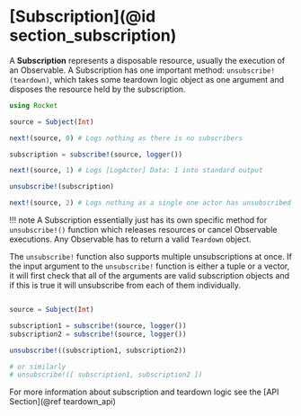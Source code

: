 # [Subscription](@id section_subscription)


A __Subscription__ represents a disposable resource, usually the execution of an Observable. A Subscription has one important method: `unsubscribe!(teardown)`, which takes some teardown logic object as one argument and disposes the resource held by the subscription.

```julia
using Rocket

source = Subject(Int)

next!(source, 0) # Logs nothing as there is no subscribers

subscription = subscribe!(source, logger())

next!(source, 1) # Logs [LogActor] Data: 1 into standard output

unsubscribe!(subscription)

next!(source, 2) # Logs nothing as a single one actor has unsubscribed
```

!!! note
    A Subscription essentially just has its own specific method for `unsubscribe!()` function which releases resources or cancel Observable executions. Any Observable has to return a valid `Teardown` object.


The `unsubscribe!` function also supports multiple unsubscriptions at once. If the input argument to the `unsubscribe!` function is either a tuple or a vector, it will first check that all of the arguments are valid subscription objects and if this is true it will unsubscribe from each of them individually.

```julia

source = Subject(Int)

subscription1 = subscribe!(source, logger())
subscription2 = subscribe!(source, logger())

unsubscribe!((subscription1, subscription2))

# or similarly
# unsubscribe!([ subscription1, subscription2 ])

```

For more information about subscription and teardown logic see the [API Section](@ref teardown_api)
